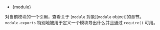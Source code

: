 <!-- YAML
added: v0.1.16
-->

<!-- type=var -->

* {module}

对当前模块的一个引用，查看关于 [`module` 对象][`module` object]的章节。 
`module.exports` 特别地被用于定义一个模块导出什么并且通过 `require()` 可用。

